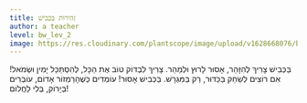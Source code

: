 ```yaml
---
title: זְהִירוּת בַּכְּבִישׁ
author: a teacher
level: bw_lev_2
image: https://res.cloudinary.com/plantscope/image/upload/v1628668076/bookworm_webapp/illustrations/gejtfv_bkbjw.jpg
---
```



בַּכְּבִישׁ צָרִיךְ לְהִזָּהֵר,
אָסוּר לָרוּץ וּלְמַהֵר.
צָרִיךְ לִבְדוֹק טוֹב אֶת הַכָּל,
לְהִסְתַּכֵּל יָמִין וּשְׂמֹאל!
אִם רוֹצִים לְשַׂחֵק בַּכַּדּוּר,
רַק בַּמִּגְרָשׁ. בַּכְּבִישׁ אָסוּר!
עוֹמְדִים כְּשֶׁהָרַמְזוֹר אָדוֹם,
עוֹבְרִים בְּיָרוֹק, בְּלִי לַחֲלוֹם!
